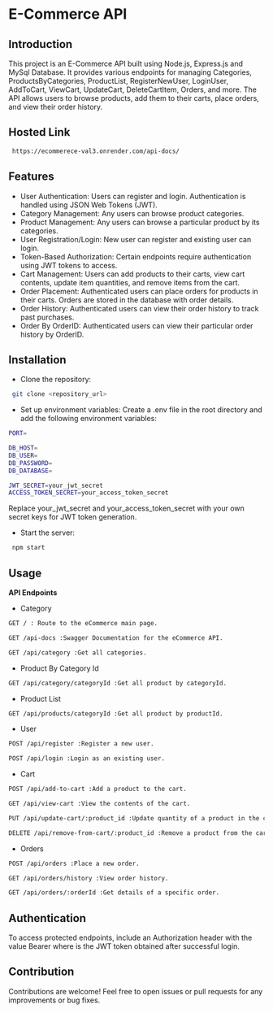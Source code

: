 
# E-Commerce API




## Introduction

This project is an E-Commerce API built using Node.js, Express.js and MySql Database. It provides various endpoints for managing Categories, ProductsByCategories, ProductList, RegisterNewUser, LoginUser, AddToCart, ViewCart, UpdateCart, DeleteCartItem, Orders, and more. The API allows users to browse products, add them to their carts, place orders, and view their order history.

## Hosted Link
```bash
 https://ecommerece-val3.onrender.com/api-docs/
```

## Features

- User Authentication: Users can register and login. Authentication is handled using JSON Web Tokens (JWT).
- Category Management: Any users can browse product categories.
- Product Management: Any users can browse a particular product by its categories.
- User Registration/Login: New user can register and existing user can login.
- Token-Based Authorization: Certain endpoints require authentication using JWT tokens to access.
- Cart Management: Users can add products to their carts, view cart contents, update item quantities, and remove items from the cart.
- Order Placement: Authenticated users can place orders for products in their carts. Orders are stored in the database with order details.
- Order History: Authenticated users can view their order history to track past purchases.
- Order By OrderID: Authenticated users can view their particular order history by OrderID.


## Installation

- Clone the repository:

```bash
 git clone <repository_url>
```
- Set up environment variables:
Create a .env file in the root directory and add the following environment variables:

```bash
PORT=

DB_HOST=
DB_USER=
DB_PASSWORD=
DB_DATABASE=

JWT_SECRET=your_jwt_secret
ACCESS_TOKEN_SECRET=your_access_token_secret
```
Replace your_jwt_secret and your_access_token_secret with your own secret keys for JWT token generation.

- Start the server:

```bash
 npm start
```
    
## Usage

**API Endpoints**

- Category

```bash
GET / : Route to the eCommerce main page.
```

```bash
GET /api-docs :Swagger Documentation for the eCommerce API.
```

```bash
GET /api/category :Get all categories.
```
- Product By Category Id

```bash
GET /api/category/categoryId :Get all product by categoryId.
```

- Product List

```bash
GET /api/products/categoryId :Get all product by productId.
```
- User

```bash
POST /api/register :Register a new user.
```

```bash
POST /api/login :Login as an existing user.
```
- Cart

```bash
POST /api/add-to-cart :Add a product to the cart. 
```
```bash
GET /api/view-cart :View the contents of the cart. 
```
```bash
PUT /api/update-cart/:product_id :Update quantity of a product in the cart.
```
```bash
DELETE /api/remove-from-cart/:product_id :Remove a product from the cart.
```
- Orders

```bash
POST /api/orders :Place a new order.
```
```bash
GET /api/orders/history :View order history.
```
```bash
GET /api/orders/:orderId :Get details of a specific order.
```



## Authentication

To access protected endpoints, include an Authorization header with the value Bearer <token> where <token> is the JWT token obtained after successful login.
## Contribution

Contributions are welcome! Feel free to open issues or pull requests for any improvements or bug fixes.
